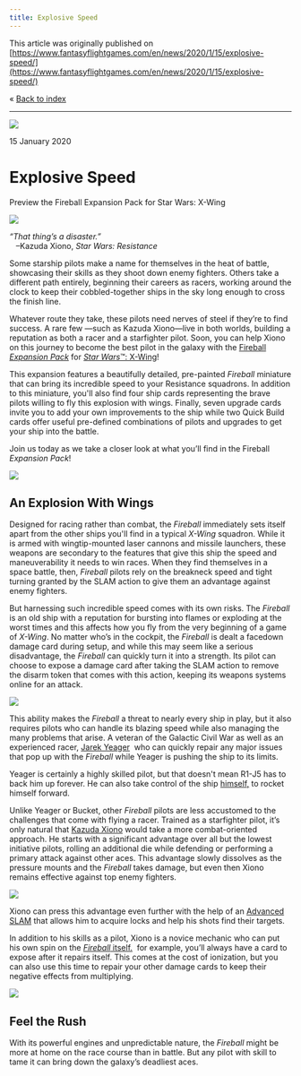 ```yaml
---
title: Explosive Speed
---
```


This article was originally published on [https://www.fantasyflightgames.com/en/news/2020/1/15/explosive-speed/](https://www.fantasyflightgames.com/en/news/2020/1/15/explosive-speed/)

&laquo; [Back to index](../index.md)

---

![](a9512445f8760e5b57032fed68c20371.jpg)

15 January 2020

Explosive Speed
===============

Preview the Fireball Expansion Pack for Star Wars: X-Wing

![](dde610badb8b12d0a50cd07204a42688.png)

_“That thing’s a disaster.”_  
   –Kazuda Xiono, _Star Wars: Resistance_

Some starship pilots make a name for themselves in the heat of battle, showcasing their skills as they shoot down enemy fighters. Others take a different path entirely, beginning their careers as racers, working around the clock to keep their cobbled-together ships in the sky long enough to cross the finish line.

Whatever route they take, these pilots need nerves of steel if they’re to find success. A rare few —such as Kazuda Xiono—live in both worlds, building a reputation as both a racer and a starfighter pilot. Soon, you can help Xiono on this journey to become the best pilot in the galaxy with the [Fireball _Expansion Pack_](https://www.fantasyflightgames.com/en/products/x-wing-second-edition/products/fireball-expansion-pack/) for [_Star Wars_™: X-Wing](https://www.fantasyflightgames.com/en/products/x-wing-second-edition/)!

This expansion features a beautifully detailed, pre-painted _Fireball_ miniature that can bring its incredible speed to your Resistance squadrons. In addition to this miniature, you'll also find four ship cards representing the brave pilots willing to fly this explosion with wings. Finally, seven upgrade cards invite you to add your own improvements to the ship while two Quick Build cards offer useful pre-defined combinations of pilots and upgrades to get your ship into the battle.

Join us today as we take a closer look at what you’ll find in the Fireball _Expansion Pack_!

![](3e1bb2ca8727720af31e62822fe6827c.png)

An Explosion With Wings
-----------------------

Designed for racing rather than combat, the _Fireball_ immediately sets itself apart from the other ships you'll find in a typical _X-Wing_ squadron. While it is armed with wingtip-mounted laser cannons and missile launchers, these weapons are secondary to the features that give this ship the speed and maneuverability it needs to win races. When they find themselves in a space battle, then, _Fireball_ pilots rely on the breakneck speed and tight turning granted by the SLAM action to give them an advantage against enemy fighters.

But harnessing such incredible speed comes with its own risks. The _Fireball_ is an old ship with a reputation for bursting into flames or exploding at the worst times and this affects how you fly from the very beginning of a game of _X-Wing_. No matter who’s in the cockpit, the _Fireball_ is dealt a facedown damage card during setup, and while this may seem like a serious disadvantage, the _Fireball_ can quickly turn it into a strength. Its pilot can choose to expose a damage card after taking the SLAM action to remove the disarm token that comes with this action, keeping its weapons systems online for an attack.

![](803f043942cc3d8db2da0586d722d9e8.png)

This ability makes the _Fireball_ a threat to nearly every ship in play, but it also requires pilots who can handle its blazing speed while also managing the many problems that arise. A veteran of the Galactic Civil War as well as an experienced racer, [Jarek Yeager](0a70a203d72a108dfb9247879cc8a6ab.png)  who can quickly repair any major issues that pop up with the _Fireball_ while Yeager is pushing the ship to its limits.

Yeager is certainly a highly skilled pilot, but that doesn't mean R1-J5 has to back him up forever. He can also take control of the ship [himself,](dc14f51a239a8476cfb3a2aa7299e775.png) to rocket himself forward.

Unlike Yeager or Bucket, other _Fireball_ pilots are less accustomed to the challenges that come with flying a racer. Trained as a starfighter pilot, it’s only natural that [Kazuda Xiono](f1b62b72422be075434109658953647e.png) would take a more combat-oriented approach. He starts with a significant advantage over all but the lowest initiative pilots, rolling an additional die while defending or performing a primary attack against other aces. This advantage slowly dissolves as the pressure mounts and the _Fireball_ takes damage, but even then Xiono remains effective against top enemy fighters.

![](c2cdb3ae29af6bd8febad4a4bf2a71c4.png)

Xiono can press this advantage even further with the help of an [Advanced SLAM](87dd67b3488cc847bfd15ddf98e8a6d5.png) that allows him to acquire locks and help his shots find their targets.

In addition to his skills as a pilot, Xiono is a novice mechanic who can put his own spin on the [_Fireball_ itself.](785ccfb7c7af823a4b764af95206b5d6.png)  for example, you’ll always have a card to expose after it repairs itself. This comes at the cost of ionization, but you can also use this time to repair your other damage cards to keep their negative effects from multiplying.

![](17c2591ea63949f6d7bce3cf4f3898cf.png)

Feel the Rush
-------------

With its powerful engines and unpredictable nature, the _Fireball_ might be more at home on the race course than in battle. But any pilot with skill to tame it can bring down the galaxy’s deadliest aces.
